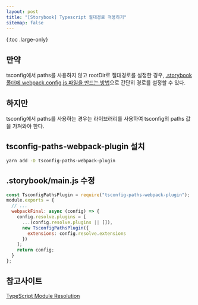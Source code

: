 ```yaml
---
layout: post
title: "[Storybook] Typescript 절대경로 적용하기"
sitemap: false
---
```


{:toc .large-only}

## 만약

tsconfig에서 paths를 사용하지 않고 rootDir로 절대경로를 설정한 경우, [.storybook 폴더에 webpack.config.js 파일을 만드는 방법](https://jellymando.github.io/react/2022-02-27-storybook-build-error/)으로 간단히 경로를 설정할 수 있다.

## 하지만

tsconfig에서 paths를 사용하는 경우는 라이브러리를 사용하여 tsconfig의 paths 값을 가져와야 한다.

## tsconfig-paths-webpack-plugin 설치

```bash
yarn add -D tsconfig-paths-webpack-plugin
```

## .storybook/main.js 수정

```js
const TsconfigPathsPlugin = require("tsconfig-paths-webpack-plugin");
module.exports = {
  // ...
  webpackFinal: async (config) => {
    config.resolve.plugins = [
      ...(config.resolve.plugins || []),
      new TsconfigPathsPlugin({
        extensions: config.resolve.extensions
      })
    ];
    return config;
  }
};
```

## 참고사이트

[TypeScript Module Resolution](https://storybook.js.org/docs/react/configure/webpack#typescript-module-resolution)
